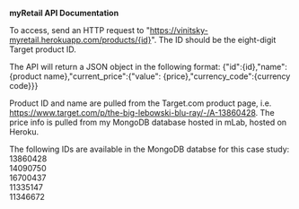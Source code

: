 **myRetail API Documentation**

To access, send an HTTP request to "https://vinitsky-myretail.herokuapp.com/products/{id}". The ID should be the eight-digit Target product ID.

The API will return a JSON object in the following format:
{"id":{id},"name":{product name},"current_price":{"value": {price},"currency_code":{currency code}}}

Product ID and name are pulled from the Target.com product page, i.e. https://www.target.com/p/the-big-lebowski-blu-ray/-/A-13860428. The price info is pulled from my MongoDB database hosted in mLab, hosted on Heroku.

The following IDs are available in the MongoDB databse for this case study:  
13860428  
14090750  
16700437  
11335147  
11346672
